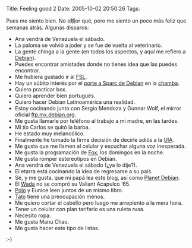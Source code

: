 Title: Feeling good 2
Date: 2005-10-02 20:50:26
Tags: 

<p>Pues me siento bien. No s頰or qué, pero me siento un poco más feliz que semanas atrás. Algunas disparos:</p>
<ul>
<li>Ana vendrá de Venezuela el sábado.</li>
<li>La paloma se volvió a joder y se fue de vuelta al veterinario.</li>
<li>La gente chinga a la gente (en todos los aspectos, y aquí me refiero a <a target="_blank" mce_real_href="http://www.debian.org" href="http://www.debian.org">Debian</a>).</li>
<li>Puedes encontrar amistades donde no tienes idea que las puedes encontrar.</li>
<li>Me hubiera gustado ir al <a target="_blank" mce_real_href="http://www.festivaldesoftwarelibre.org" href="http://www.festivaldesoftwarelibre.org">FSL</a>.</li>
<li>Hay un súbito interés por el <a target="_blank" mce_real_href="http://www.debian.org/ports/sparc" href="http://www.debian.org/ports/sparc">porte a Sparc de Debian</a> en la <a target="_blank" mce_real_href="http://www.nekotec.com.mx/" href="http://www.nekotec.com.mx/">chamba</a>.</li>
<li>Quiero practicar box.</li>
<li>Quiero aprender bien portugués.</li>
<li>Quiero hacer Debian Latinoamérica una realidad.</li>
<li>Estoy cocinando junto con Sergio Mendoza y Gunnar Wolf, el mirror oficial <a href="http://ftp.mx.debian.org">ftp.mx.debian.org</a>.</li>
<li>Me gusta llamarle por teléfono al trabajo a mi madre, en las tardes.</li>
<li>Mi tío Carlos se quitó la barba.</li>
<li>He estado muy melancólico.</li>
<li>Finalmente he tomado la firme decisión de decirle adiós a la <a target="_blank" mce_real_href="http://www.uia.mx/" href="http://www.uia.mx/">UIA</a>.</li>
<li>Me gusta que me llamen al celular y escuchar alguna voz inesperada.</li>
<li>Me gusta la programación de <a target="_blank" mce_real_href="http://www.canalfox.com" href="http://www.canalfox.com">Fox</a>, los domingos en la noche.</li>
<li>Me gusta romper estereotipos en Debian.</li>
<li>Ana vendrá de Venezuela el sábado (¿ya lo dije?).</li>
<li>El etarra está cocinando la idea de regresarse a su país.</li>
<li>Sé, y me gusta, que mi papá lea este blog, así como <a target="_blank" mce_real_href="http://planet.debian.org" href="http://planet.debian.org">Planet Debian</a>.<br/>
</li>

<li>El <a target="_blank" mce_real_href="http://www.wada.com.mx" href="http://www.wada.com.mx">Wada</a> no se compró su Valiant Acapulco &#8216;65.</li>
<li>
<a target="_blank" mce_real_href="http://www.pitakill.net" href="http://www.pitakill.net">Polo</a> y Eunice leen juntos de un mismo libro.</li>
<li>
<a target="_blank" mce_real_href="http://blog.tacvbo.net" href="http://blog.tacvbo.net">Tato</a> tiene una preocupación menos.</li>
<li>Me quiero cortar el cabello pero luego me arrepiento a la mera hora.</li>
<li>Tener un celular con plan tarifario es una ruleta rusa.</li>
<li>Necesito ropa.</li>
<li>Me gusta Manu Chao.<br/>
</li>
<li>Me gusta hacer este tipo de listas.</li>
</ul>
<p>
:-)<br/><br/><br/></p>
